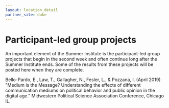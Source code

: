 ```yaml
---
layout: location_detail
partner_site: duke
---
```


# Participant-led group projects

An important element of the Summer Institute is the participant-led group projects that begin in the second week and often continue long after the Summer Institute ends.  Some of the results from these projects will be posted here when they are complete.

Bello-Pardo, E., Law, T., Gallagher, N., Fesler, L., & Pozzana, I. (April 2019) "Medium is the Message? Understanding the effects of different communication mediums on political behavior and public opinion in the digital age." Midwestern Political Science Association Conference, Chicago IL.
